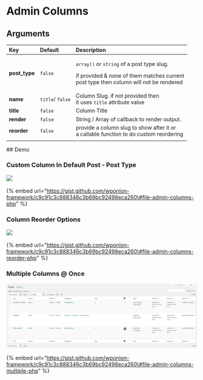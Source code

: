 # Admin Columns

## Arguments

<table>
  <thead>
    <tr>
      <th style="text-align:left">Key</th>
      <th style="text-align:left">Default</th>
      <th style="text-align:left">Description</th>
    </tr>
  </thead>
  <tbody>
    <tr>
      <td style="text-align:left"><b>post_type</b>
      </td>
      <td style="text-align:left"><code>false</code>
      </td>
      <td style="text-align:left">
        <p><code>array()</code> or <code>string</code> of a post type slug.</p>
        <p>if provided &amp; none of them matches current
          <br />post type then column will not be rendered</p>
      </td>
    </tr>
    <tr>
      <td style="text-align:left"><b>name</b>
      </td>
      <td style="text-align:left"><code>title</code>/ <code>false</code>
      </td>
      <td style="text-align:left">Column Slug. if not provided then
        <br />it uses <code>title</code> attribute value</td>
    </tr>
    <tr>
      <td style="text-align:left"><b>title</b>
      </td>
      <td style="text-align:left"><code>false</code>
      </td>
      <td style="text-align:left">Column Title</td>
    </tr>
    <tr>
      <td style="text-align:left"><b>render</b>
      </td>
      <td style="text-align:left"><code>false</code>
      </td>
      <td style="text-align:left">String / Array of callback to render output.</td>
    </tr>
    <tr>
      <td style="text-align:left"><b>reorder</b>
      </td>
      <td style="text-align:left"><code>false</code>
      </td>
      <td style="text-align:left">provide a column slug to show after it or
        <br />a callable function to do custom reordering</td>
    </tr>
    <tr>
      <td style="text-align:left"></td>
      <td style="text-align:left"></td>
      <td style="text-align:left"></td>
    </tr>
  </tbody>
</table>## Demo

### Custom Column In Default Post - Post Type

![](https://vsp.ams3.cdn.digitaloceanspaces.com/sshots/i/2019/Jan/17/1547705103-165.jpg)

{% embed url="https://gist.github.com/wponion-framework/c9c91c3c888346c3b69bc92498eca260\#file-admin-columns-php" %}

### Column Reorder Options

![](https://vsp.ams3.cdn.digitaloceanspaces.com/sshots/i/2019/Jan/17/1547705134-169.jpg)

{% embed url="https://gist.github.com/wponion-framework/c9c91c3c888346c3b69bc92498eca260\#file-admin-columns-reorder-php" %}

### Multiple Columns @ Once

![](../.gitbook/assets/image.png)

{% embed url="https://gist.github.com/wponion-framework/c9c91c3c888346c3b69bc92498eca260\#file-admin-columns-multiple-php" %}



